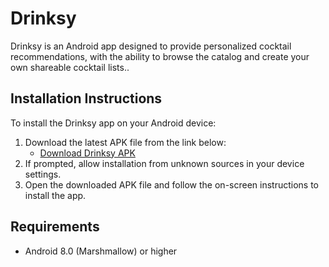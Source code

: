 # Drinksy

Drinksy is an Android app designed to provide personalized cocktail recommendations, with the ability to browse the catalog and create your own shareable cocktail lists..

## Installation Instructions

To install the Drinksy app on your Android device:

1. Download the latest APK file from the link below:
   - [Download Drinksy APK](https://drive.google.com/file/d/1lnS-HdnJtG3D1fIRgX8366eqvzdw6l2O/view?usp=sharing)
2. If prompted, allow installation from unknown sources in your device settings.
3. Open the downloaded APK file and follow the on-screen instructions to install the app.

## Requirements
- Android 8.0 (Marshmallow) or higher

